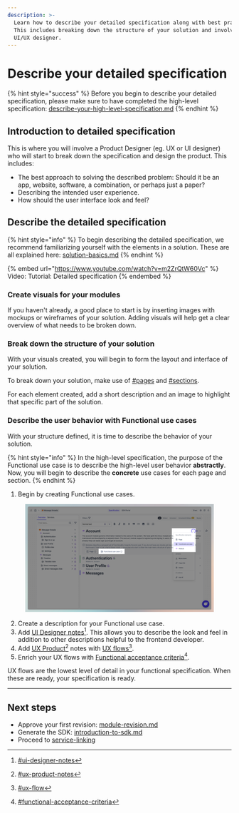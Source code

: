 ```yaml
---
description: >-
  Learn how to describe your detailed specification along with best practices.
  This includes breaking down the structure of your solution and involving a
  UI/UX designer.
---
```


# Describe your detailed specification

{% hint style="success" %}
Before you begin to describe your detailed specification, please make sure to have completed the high-level specification: [describe-your-high-level-specification.md](describe-your-high-level-specification.md "mention")
{% endhint %}



## Introduction to detailed specification

This is where you will involve a Product Designer (eg. UX or UI designer) who will start to break down the specification and design the product. This includes:

* The best approach to solving the described problem: Should it be an app, website, software, a combination, or perhaps just a paper?
* Describing the intended user experience.
* How should the user interface look and feel?



## Describe the detailed specification

{% hint style="info" %}
To begin describing the detailed specification, we recommend familiarizing yourself with the elements in a solution. These are all explained here: [solution-basics.md](solution-basics.md "mention")
{% endhint %}

{% embed url="https://www.youtube.com/watch?v=m2ZrQtW60Vc" %}
Video: Tutorial: Detailed specification
{% endembed %}



### Create visuals for your modules

If you haven't already, a good place to start is by inserting images with mockups or wireframes of your solution. Adding visuals will help get a clear overview of what needs to be broken down.



### Break down the structure of your solution

With your visuals created, you will begin to form the layout and interface of your solution.&#x20;

To break down your solution, make use of [#pages](solution-basics.md#pages "mention") and [#sections](solution-basics.md#sections "mention").&#x20;

For each element created, add a short description and an image to highlight that specific part of the solution.



### Describe the user behavior with Functional use cases

With your structure defined, it is time to describe the behavior of your solution.

{% hint style="info" %}
In the high-level specification, the purpose of the Functional use case is to describe the high-level user behavior **abstractly**. Now, you will begin to describe the **concrete** use cases for each page and section.&#x20;
{% endhint %}

1. Begin by creating Functional use cases.

<figure><img src="../../.gitbook/assets/CleanShot 2024-06-13 at 21.25.54@2x.png" alt=""><figcaption></figcaption></figure>

2. Create a description for your Functional use case.&#x20;
3. Add [UI Designer notes](#user-content-fn-1)[^1]. This allows you to describe the look and feel in addition to other descriptions helpful to the frontend developer.
4. Add [UX Product](#user-content-fn-2)[^2] notes with [UX flows](#user-content-fn-3)[^3].&#x20;
5. Enrich your UX flows with [Functional acceptance criteria](#user-content-fn-4)[^4].

UX flows are the lowest level of detail in your functional specification. When these are ready, your specification is ready.

***



## Next steps

* Approve your first revision: [module-revision.md](module-revision.md "mention")
* Generate the SDK: [introduction-to-sdk.md](../implementation/introduction-to-sdk.md "mention")
* Proceed to [service-linking](../documentation/service-linking/ "mention")

[^1]: [#ui-designer-notes](solution-basics.md#ui-designer-notes "mention")

[^2]: [#ux-product-notes](solution-basics.md#ux-product-notes "mention")

[^3]: [#ux-flow](solution-basics.md#ux-flow "mention")

[^4]: [#functional-acceptance-criteria](solution-basics.md#functional-acceptance-criteria "mention")
